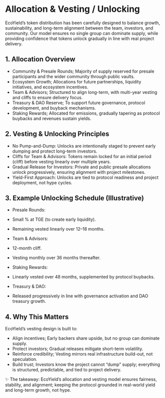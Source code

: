 # Allocation & Vesting / Unlocking

EcoYield’s token distribution has been carefully designed to balance
growth, sustainability, and long-term alignment between the team,
investors, and community. Our model ensures no single group can dominate
supply, while providing confidence that tokens unlock gradually in line
with real project delivery.

## 1. Allocation Overview

- Community & Presale Rounds; Majority of supply reserved for presale
participants and the wider community through public vaults.
- Ecosystem Growth; Allocations for future partnerships, liquidity
initiatives, and ecosystem incentives.
- Team & Advisors; Structured to align long-term, with multi-year
vesting and cliffs to ensure delivery focus.
- Treasury & DAO Reserve; To support future governance, protocol
development, and buyback mechanisms.
- Staking Rewards; Allocated for emissions, gradually tapering as
protocol buybacks and revenues sustain yields.

## 2. Vesting & Unlocking Principles

- No Pump-and-Dump: Unlocks are intentionally staged to prevent early
dumping and protect long-term investors.
- Cliffs for Team & Advisors: Tokens remain locked for an initial period
(cliff) before vesting linearly over multiple years.
- Gradual Release for Investors: Private and public presale allocations
unlock progressively, ensuring alignment with project milestones.
- Yield-First Approach: Unlocks are tied to protocol readiness and
project deployment, not hype cycles.

## 3. Example Unlocking Schedule (Illustrative)

- Presale Rounds:
- Small % at TGE (to create early liquidity).
- Remaining vested linearly over 12–18 months.

- Team & Advisors:
- 12-month cliff.
- Vesting monthly over 36 months thereafter.

- Staking Rewards:
- Linearly vested over 48 months, supplemented by protocol buybacks.

- Treasury & DAO:
- Released progressively in line with governance activation and DAO
treasury growth.

## 4. Why This Matters

EcoYield’s vesting design is built to:
- Align incentives; Early backers share upside, but no group can
dominate supply.
- Protect investors; Gradual releases mitigate short-term volatility.
- Reinforce credibility; Vesting mirrors real infrastructure build-out,
not speculation.
- Build trust; Investors know the project cannot “dump” supply;
everything is structured, predictable, and tied to project delivery.

✨ The takeaway: EcoYield’s allocation and vesting model ensures
fairness, stability, and alignment; keeping the protocol grounded in
real-world yield and long-term growth, not hype.
